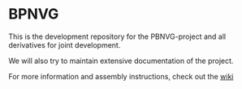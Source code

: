 # BPNVG

 This is the development repository for the PBNVG-project and all derivatives for joint development.
 
 We will also try to maintain extensive documentation of the project.

For more information and assembly instructions, check out the [wiki](https://github.com/justcallmekoko/BPNVG/wiki/bpnvg-v2-by-stubbs)

